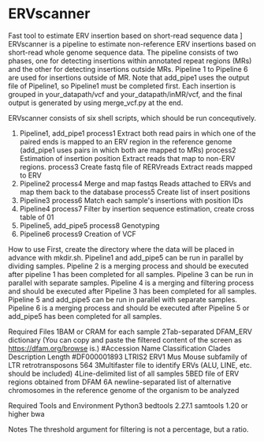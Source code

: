 # ERVscanner
Fast tool to estimate ERV insertion based on short-read sequence data
]
ERVscanner is a pipeline to estimate non-reference ERV insertions based on short-read whole genome sequence data.
The pipeline consists of two phases, one for detecting insertions within annotated repeat regions (MRs) and the other for detecting insertions outside MRs. Pipeline 1 to Pipeline 6 are used for insertions outside of MR. Note that add_pipe1 uses the output file of Pipeline1, so Pipeline1 must be completed first.
Each insertion is grouped in your_datapath/vcf and your_datapath/inMR/vcf, and the final output is generated by using merge_vcf.py at the end.

ERVscanner consists of six shell scripts, which should be run concequtively.

1. Pipeline1, add_pipe1
  process1 Extract both read pairs in which one of the paired ends is mapped to an ERV region in the reference genome (add_pipe1 uses pairs in which both are mapped to MRs)
  process2 Estimation of insertion position Extract reads that map to non-ERV regions.
  process3 Create fastq file of RERVreads Extract reads mapped to ERV
1. Pipeline2
  process4 Merge and map fastqs Reads attached to ERVs and map them back to the database
  process5 Create list of insert positions
1.  Pipeline3
  process6 Match each sample's insertions with position IDs
1. Pipeline4
  process7 Filter by insertion sequence estimation, create cross table of 01
1. Pipeline5, add_pipe5
  process8 Genotyping
1. Pipeline6
  process9 Creation of VCF

How to use
First, create the directory where the data will be placed in advance with mkdir.sh.
Pipeline1 and add_pipe5 can be run in parallel by dividing samples.
Pipeline 2 is a merging process and should be executed after pipeline 1 has been completed for all samples.
Pipeline 3 can be run in parallel with separate samples.
Pipeline 4 is a merging and filtering process and should be executed after Pipeline 3 has been completed for all samples.
Pipeline 5 and add_pipe5 can be run in parallel with separate samples.
Pipeline 6 is a merging process and should be executed after Pipeline 5 or add_pipe5 has been completed for all samples.

Required Files
1BAM or CRAM for each sample
2Tab-separated DFAM_ERV dictionary (You can copy and paste the filtered content of the screen as https://dfam.org/browse is.)
    #Accession Name Classification Clades Description Length
    #DF000001893 LTRIS2 ERV1 Mus Mouse subfamily of LTR retrotransposons 564
3Multifaster file to identify ERVs (ALU, LINE, etc. should be included)
4Line-delimited list of all samples
5BED file of ERV regions obtained from DFAM
6A newline-separated list of alternative chromosomes in the reference genome of the organism to be analyzed

Required Tools and Environment
Python3
bedtools 2.27.1
samtools 1.20 or higher
bwa 

Notes
The threshold argument for filtering is not a percentage, but a ratio.
